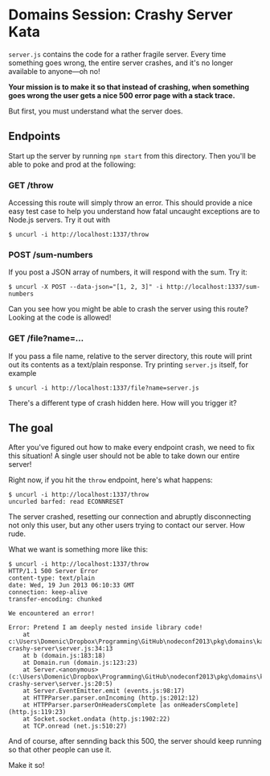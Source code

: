 # Domains Session: Crashy Server Kata

`server.js` contains the code for a rather fragile server. Every time something goes wrong, the entire server crashes,
and it's no longer available to anyone—oh no!

**Your mission is to make it so that instead of crashing, when something goes wrong the user gets a nice 500 error
page with a stack trace.**

But first, you must understand what the server does.

## Endpoints

Start up the server by running `npm start` from this directory. Then you'll be able to poke and prod at the following:

### GET /throw

Accessing this route will simply throw an error. This should provide a nice easy test case to help you understand how
fatal uncaught exceptions are to Node.js servers. Try it out with

```
$ uncurl -i http://localhost:1337/throw
```

### POST /sum-numbers

If you post a JSON array of numbers, it will respond with the sum. Try it:

```
$ uncurl -X POST --data-json="[1, 2, 3]" -i http://localhost:1337/sum-numbers
```

Can you see how you might be able to crash the server using this route? Looking at the code is allowed!

### GET /file?name=...

If you pass a file name, relative to the server directory, this route will print out its contents as a text/plain
response. Try printing `server.js` itself, for example

```
$ uncurl -i http://localhost:1337/file?name=server.js
```

There's a different type of crash hidden here. How will you trigger it?

## The goal

After you've figured out how to make every endpoint crash, we need to fix this situation! A single user should not be
able to take down our entire server!

Right now, if you hit the `throw` endpoint, here's what happens:

```
$ uncurl -i http://localhost:1337/throw
uncurled barfed: read ECONNRESET
```

The server crashed, resetting our connection and abruptly disconnecting not only this user, but any other users trying
to contact our server. How rude.

What we want is something more like this:

```
$ uncurl -i http://localhost:1337/throw
HTTP/1.1 500 Server Error
content-type: text/plain
date: Wed, 19 Jun 2013 06:10:33 GMT
connection: keep-alive
transfer-encoding: chunked

We encountered an error!

Error: Pretend I am deeply nested inside library code!
    at c:\Users\Domenic\Dropbox\Programming\GitHub\nodeconf2013\pkg\domains\katas\1-crashy-server\server.js:34:13
    at b (domain.js:183:18)
    at Domain.run (domain.js:123:23)
    at Server.<anonymous> (c:\Users\Domenic\Dropbox\Programming\GitHub\nodeconf2013\pkg\domains\katas\1-crashy-server\server.js:20:5)
    at Server.EventEmitter.emit (events.js:98:17)
    at HTTPParser.parser.onIncoming (http.js:2012:12)
    at HTTPParser.parserOnHeadersComplete [as onHeadersComplete] (http.js:119:23)
    at Socket.socket.ondata (http.js:1902:22)
    at TCP.onread (net.js:510:27)
```

And of course, after sennding back this 500, the server should keep running so that other people can use it.

Make it so!
